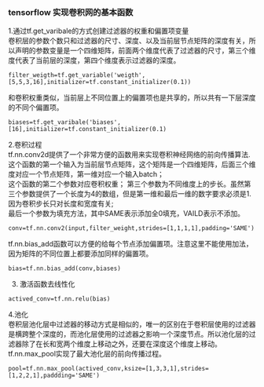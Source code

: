 
### tensorflow 实现卷积网的基本函数
1.通过tf.get_varibale的方式创建过滤器的权重和偏置项变量  
卷积层的参数个数只和过滤器的尺寸、深度、以及当前层节点矩阵的深度有关，所以声明的参数变量是一个四维矩阵，前面两个维度代表了过滤器的尺寸，第三个维度代表了当前层的深度，第四个维度表示过滤器的深度。
```
filter_weigth=tf.get_variable('weigth',[5,5,3,16],initializer=tf.constant_initializer(0.1))
```  
和卷积权重类似，当前层上不同位置上的偏置项也是共享的，所以共有一下层深度的不同个偏置项。
```
biases=tf.get_varibale('biases',[16],initializer=tf.constant_initializer(0.1)
```
2.卷积过程  
tf.nn.conv2d提供了一个非常方便的函数用来实现卷积神经网络的前向传播算法.  
这个函数的第一个输入为当前层节点矩阵，这个矩阵是一个四维矩阵，后面三个维度对应一个节点矩阵，第一维对应一个输入batch；  
这个函数的第二个参数对应卷积权重；
第三个参数为不同维度上的步长。虽然第三个参数提供了一个长度为4的数组，但是第一维和最后一维的数字要求必须是1.因为卷积步长只对长度和宽度有关;  
最后一个参数为填充方法，其中SAME表示添加全0填充，VAILD表示不添加。
```
conv=tf.nn.conv2(input,filter_weight,strides=[1,1,1,1],padding='SAME')
```  
tf.nn.bias_add函数可以方便的给每个节点添加偏置项。注意这里不能使用加法，因为矩阵的不同位置上都要添加同样的偏置项。

```
bias=tf.nn.bias_add(conv,biases)
```
3. 激活函数去线性化
```
actived_conv=tf.nn.relu(bias)
```
4.池化  
卷积层池化层中过滤器的移动方式是相似的，唯一的区别在于卷积层使用的过滤器是横跨整个深度的，而池化层使用的过滤器之影响一个深度节点。所以池化层的过滤器除了在长和宽两个维度上移动之外，还要在深度这个维度上移动。  
tf.nn.max_pool实现了最大池化层的前向传播过程。
```
pool=tf.nn.max_pool(actived_conv,ksize=[1,3,3,1],strides=[1,2,2,1],paddding='SAME')
```

